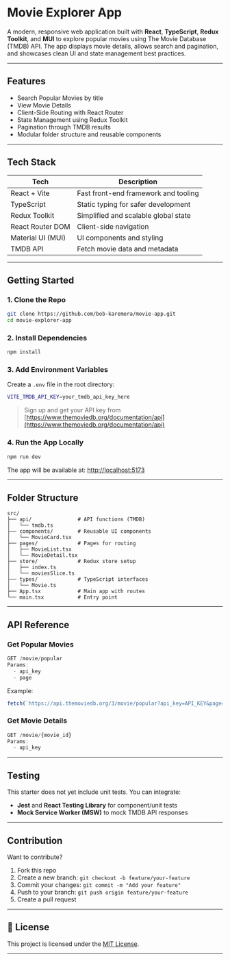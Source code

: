 # Movie Explorer App

A modern, responsive web application built with **React**, **TypeScript**, **Redux Toolkit**, and **MUI** to explore popular movies using The Movie Database (TMDB) API. The app displays movie details, allows search and pagination, and showcases clean UI and state management best practices.

---

## Features

- Search Popular Movies by title
- View Movie Details
- Client-Side Routing with React Router
- State Management using Redux Toolkit
- Pagination through TMDB results
- Modular folder structure and reusable components

---

## Tech Stack

| Tech               | Description                                |
|--------------------|--------------------------------------------|
| React + Vite       | Fast front-end framework and tooling       |
| TypeScript         | Static typing for safer development        |
| Redux Toolkit      | Simplified and scalable global state       |
| React Router DOM   | Client-side navigation                     |
| Material UI (MUI)  | UI components and styling                  |
| TMDB API           | Fetch movie data and metadata              |

---

## Getting Started

### 1. Clone the Repo

```bash
git clone https://github.com/bob-karemera/movie-app.git
cd movie-explorer-app
````

### 2. Install Dependencies

```bash
npm install
```

### 3. Add Environment Variables

Create a `.env` file in the root directory:

```bash
VITE_TMDB_API_KEY=your_tmdb_api_key_here
```

> Sign up and get your API key from [https://www.themoviedb.org/documentation/api](https://www.themoviedb.org/documentation/api)

### 4. Run the App Locally

```bash
npm run dev
```

The app will be available at: [http://localhost:5173](http://localhost:5173)

---

## Folder Structure

```
src/
├── api/               # API functions (TMDB)
│   └── tmdb.ts
├── components/        # Reusable UI components
│   └── MovieCard.tsx
├── pages/             # Pages for routing
│   ├── MovieList.tsx
│   └── MovieDetail.tsx
├── store/             # Redux store setup
│   ├── index.ts
│   └── moviesSlice.ts
├── types/             # TypeScript interfaces
│   └── Movie.ts
├── App.tsx            # Main app with routes
└── main.tsx           # Entry point
```

---

## API Reference

### Get Popular Movies

```ts
GET /movie/popular
Params: 
  - api_key
  - page
```

Example:

```ts
fetch(`https://api.themoviedb.org/3/movie/popular?api_key=API_KEY&page=1`)
```

### Get Movie Details

```ts
GET /movie/{movie_id}
Params:
  - api_key
```

---

## Testing

This starter does not yet include unit tests. You can integrate:

* **Jest** and **React Testing Library** for component/unit tests
* **Mock Service Worker (MSW)** to mock TMDB API responses

---

## Contribution

Want to contribute?

1. Fork this repo
2. Create a new branch: `git checkout -b feature/your-feature`
3. Commit your changes: `git commit -m "Add your feature"`
4. Push to your branch: `git push origin feature/your-feature`
5. Create a pull request

---

## 📄 License

This project is licensed under the [MIT License](LICENSE).

---
